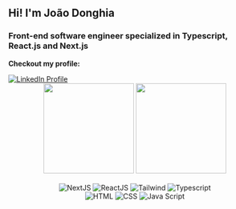 <div display="flex">
  <h2>Hi! I'm João Donghia</h2>
  <h3>Front-end software engineer specialized in Typescript, React.js and Next.js</h3>
  <div>
    <p><b>Checkout my profile:</b></p>
    <a href="https://www.linkedin.com/in/joão-donghia-4a0379200/" target="_blank">
      <img src="https://img.shields.io/badge/-LinkedIn-%230077B5?style=for-the-badge&logo=linkedin&logoColor=white" alt="LinkedIn Profile">
    </a>
  </div> 
</div>

<div align="center">
  <img height="180em" src="https://github-readme-stats.vercel.app/api?username=jdonghia&show_icons=true&theme=react"/>
  <img height="180em" src="https://github-readme-stats.vercel.app/api/top-langs/?username=jdonghia&layout=compact&theme=react"/>
</div>

<div align="center"><br/>
  <img alt="NextJS" src="https://img.shields.io/badge/Next-black?style=for-the-badge&logo=next.js&logoColor=white" />
  <img alt="ReactJS" src="https://img.shields.io/badge/React-20232A?style=for-the-badge&logo=react&logoColor=61DAFB" />
  <img alt="Tailwind" src="https://img.shields.io/badge/Tailwind_CSS-38B2AC?style=for-the-badge&logo=tailwind-css&logoColor=white" />
  <img alt="Typescript" src="https://img.shields.io/badge/TypeScript-007ACC?style=for-the-badge&logo=typescript&logoColor=white" />
</div>

<div align="center" >
  <img alt="HTML" src="https://img.shields.io/badge/HTML5-E34F26?style=for-the-badge&logo=html5&logoColor=white" />
  <img alt="CSS" src="https://img.shields.io/badge/CSS3-1572B6?style=for-the-badge&logo=css3&logoColor=white" />
  <img alt="Java Script" src="https://img.shields.io/badge/JavaScript-F7DF1E?style=for-the-badge&logo=javascript&logoColor=black" />
</div>



